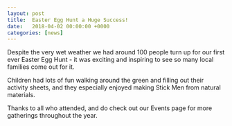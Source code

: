 ```yaml
---
layout: post
title:  Easter Egg Hunt a Huge Success!
date:   2018-04-02 00:00:00 +0000
categories: [news]
---
```

Despite the very wet weather we had around 100 people turn up for our first ever Easter Egg Hunt - it was exciting and inspiring to see so many local families come out for it.
<!--more-->

Children had lots of fun walking around the green and filling out their activity sheets, and they especially enjoyed making Stick Men from natural materials.

Thanks to all who attended, and do check out our Events page for more gatherings throughout the year. 
